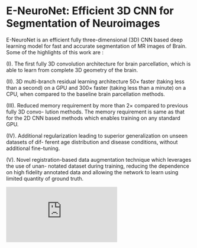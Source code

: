 # E-NeuroNet: Efficient 3D CNN for Segmentation of Neuroimages

E-NeuroNet is an efficient fully three-dimensional (3D) CNN based deep learning model for fast
and accurate segmentation of MR images of Brain. Some of the highlights of this work are :

(I). The first fully 3D convolution architecture for brain parcellation, which is able to learn
from complete 3D geometry of the brain.

(II). 3D multi-branch residual learning architecture 50× faster (taking less than a second)
on a GPU and 300× faster (taking less than a minute) on a CPU, when compared to the
baseline brain parcellation methods.

(III). Reduced memory requirement by more than 2× compared to previous fully 3D convo-
lution methods. The memory requirement is same as that for the 2D CNN based methods
which enables training on any standard GPU.

(IV). Additional regularization leading to superior generalization on unseen datasets of dif-
ferent age distribution and disease conditions, without additional fine-tuning.

(V). Novel registration-based data augmentation technique which leverages the use of unan-
notated dataset during training, reducing the dependence on high fidelity annotated data
and allowing the network to learn using limited quantity of ground truth.

![alt text](https://github.com/oberoigaurav/eneuronet/blob/master/diagrams/eneuronet_graphical_abstract.pdf?raw=true)
